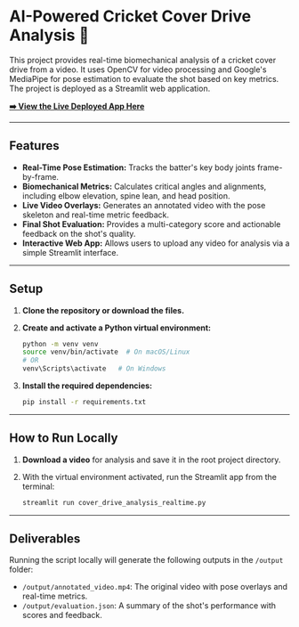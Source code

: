 # AI-Powered Cricket Cover Drive Analysis 🏏

This project provides real-time biomechanical analysis of a cricket cover drive from a video. It uses OpenCV for video processing and Google's MediaPipe for pose estimation to evaluate the shot based on key metrics. The project is deployed as a Streamlit web application.

**[➡️ View the Live Deployed App Here](https://your-streamlit-app-url.streamlit.app/)**

---

## Features
* **Real-Time Pose Estimation:** Tracks the batter's key body joints frame-by-frame.
* **Biomechanical Metrics:** Calculates critical angles and alignments, including elbow elevation, spine lean, and head position.
* **Live Video Overlays:** Generates an annotated video with the pose skeleton and real-time metric feedback.
* **Final Shot Evaluation:** Provides a multi-category score and actionable feedback on the shot's quality.
* **Interactive Web App:** Allows users to upload any video for analysis via a simple Streamlit interface.

---

## Setup

1.  **Clone the repository or download the files.**

2.  **Create and activate a Python virtual environment:**
    ```bash
    python -m venv venv
    source venv/bin/activate  # On macOS/Linux
    # OR
    venv\Scripts\activate   # On Windows
    ```

3.  **Install the required dependencies:**
    ```bash
    pip install -r requirements.txt
    ```
---

## How to Run Locally

1. **Download a video** for analysis and save it in the root project directory.
2. With the virtual environment activated, run the Streamlit app from the terminal:

    ```bash
    streamlit run cover_drive_analysis_realtime.py
    ```
---

## Deliverables

Running the script locally will generate the following outputs in the `/output` folder:
* `/output/annotated_video.mp4`: The original video with pose overlays and real-time metrics.
* `/output/evaluation.json`: A summary of the shot's performance with scores and feedback.
